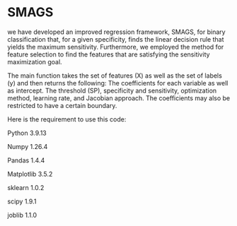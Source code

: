 # SMAGS


we have developed an improved regression framework, SMAGS, for binary classification that, for a given specificity, finds the linear decision rule that yields the maximum sensitivity. Furthermore, we employed the method for feature selection to find the features that are satisfying the sensitivity maximization goal.

The main function takes the set of features (X) as well as the set of labels (y) and then returns the following: 
The coefficients for each variable as well as intercept. The threshold (SP), specificity and sensitivity, optimization method, learning rate, and Jacobian approach. The coefficients may also be restricted to have a certain boundary.

Here is the requirement to use this code:

Python 3.9.13

Numpy 1.26.4

Pandas 1.4.4

Matplotlib 3.5.2

sklearn 1.0.2

scipy 1.9.1

joblib 1.1.0

